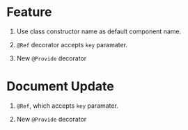 # Feature

1. Use class constructor name as default component name.

2. `@Ref` decorator accepts `key` paramater.

3. New `@Provide` decorator

# Document Update

1. `@Ref`, which accepts `key` paramater.

2. New `@Provide` decorator